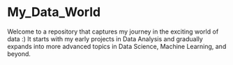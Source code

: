 # My_Data_World
Welcome to a repository that captures my journey in the exciting world of data :) It starts with my early projects in Data Analysis and gradually expands into more advanced topics in Data Science, Machine Learning, and beyond.  
